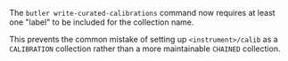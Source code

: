 The `butler write-curated-calibrations` command now requires at least one "label" to be included for the collection name.

This prevents the common mistake of setting up `<instrument>/calib` as a `CALIBRATION` collection rather than a more maintainable `CHAINED` collection.
